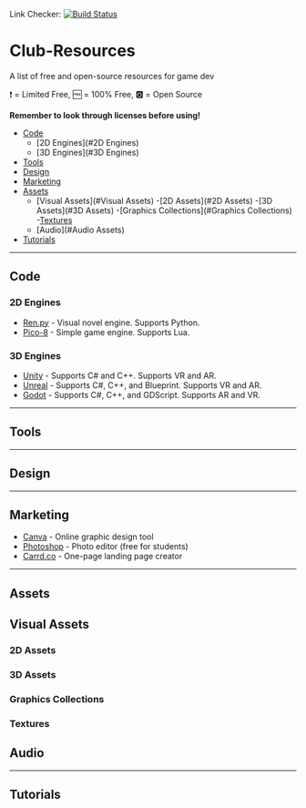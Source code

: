 Link Checker: [![Build Status](https://travis-ci.org/Alloz1115/Club-Resources.svg?branch=main)](https://travis-ci.org/Alloz1115/Club-Resources)
# Club-Resources
A list of free and open-source resources for game dev

<!--future club logo image here-->

:heavy_exclamation_mark: = Limited Free,
:free: = 100% Free,
:o2: = Open Source

**Remember to look through licenses before using!**

- [Code](#code) 
  - [2D Engines](#2D Engines)
  - [3D Engines](#3D Engines)
- [Tools](#Tools)
- [Design](#Design)
- [Marketing](#Marketing)
- [Assets](#Assets)
  - [Visual Assets](#Visual Assets)
    -[2D Assets](#2D Assets)
    -[3D Assets](#3D Assets)
    -[Graphics Collections](#Graphics Collections)
    -[Textures](#Textures)
  - [Audio](#Audio Assets)
- [Tutorials](#Tutorials)

--------
Code
--------
### 2D Engines

* [Ren.py](https://www.renpy.org/) - Visual novel engine. Supports Python.
* [Pico-8](https://www.lexaloffle.com/pico-8.php) - Simple game engine. Supports Lua.

### 3D Engines
* [Unity](https://unity.com/) - Supports C# and C++. Supports VR and AR. 
* [Unreal](https://www.unrealengine.com/en-US) - Supports C#, C++, and Blueprint. Supports VR and AR.
* [Godot](https://godotengine.org/) - Supports C#, C++, and GDScript. Supports AR and VR.

--------
Tools
--------


--------
Design
--------

--------
Marketing
--------
* [Canva](https://www.canva.com/) - Online graphic design tool
* [Photoshop](https://www.adobe.com/creativecloud.html) - Photo editor (free for students)
* [Carrd.co](https://carrd.co/) - One-page landing page creator


--------
Assets
--------
## Visual Assets
### 2D Assets
### 3D Assets
### Graphics Collections
### Textures
## Audio

--------
Tutorials
--------
